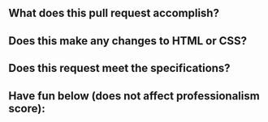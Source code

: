 ## What does this pull request accomplish?

## Does this make any changes to HTML or CSS? 

## Does this request meet the specifications?

## Have fun below (does not affect professionalism score):

